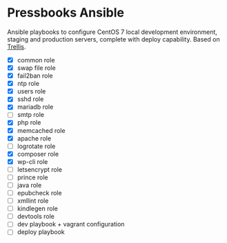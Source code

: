 # Pressbooks Ansible

Ansible playbooks to configure CentOS 7 local development environment, staging and production servers, complete with deploy capability. Based on [Trellis](https://github.com/roots/trellis).

- [x] common role
- [x] swap file role
- [x] fail2ban role
- [x] ntp role
- [x] users role
- [x] sshd role
- [x] mariadb role
- [ ] smtp role
- [x] php role
- [x] memcached role
- [x] apache role
- [ ] logrotate role
- [x] composer role
- [x] wp-cli role
- [ ] letsencrypt role
- [ ] prince role
- [ ] java role
- [ ] epubcheck role
- [ ] xmllint role
- [ ] kindlegen role
- [ ] devtools role
- [ ] dev playbook + vagrant configuration
- [ ] deploy playbook
